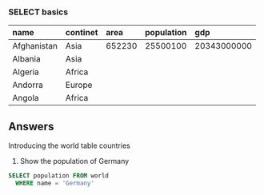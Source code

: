 ### SELECT basics
| name | continet | area | population | gdp |
| :--- | :--- | :--- | :--- | :--- |
| Afghanistan | Asia | 652230 | 25500100 | 20343000000 |
| Albania | Asia |  |  |  |
| Algeria | Africa |  |  |  |
| Andorra | Europe |  |  |  |
| Angola | Africa |  |  |  |

## Answers
Introducing the world table countries

1. Show the population of Germany
```SQL
SELECT population FROM world
  WHERE name = 'Germany'
```